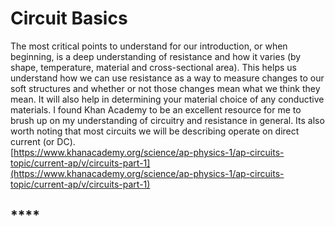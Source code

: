# Circuit Basics

The most critical points to understand for our introduction, or when beginning, is a deep understanding of resistance and how it varies \(by shape, temperature, material and cross-sectional area\). This helps us understand how we can use resistance as a way to measure changes to our soft structures and whether or not those changes mean what we think they mean. It will also help in determining your material choice of any conductive materials. I found Khan Academy to be an excellent resource for me to brush up on my understanding of circuitry and resistance in general. Its also worth noting that most circuits we will be describing operate on direct current \(or DC\).       
[https://www.khanacademy.org/science/ap-physics-1/ap-circuits-topic/current-ap/v/circuits-part-1](https://www.khanacademy.org/science/ap-physics-1/ap-circuits-topic/current-ap/v/circuits-part-1)

## \*\*\*\*

